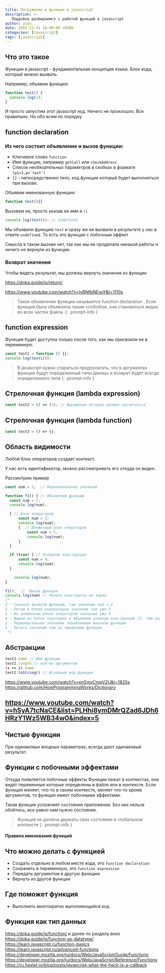 ```yaml
---
title: Погружение в функции в javascript
description: >-
   Подробно разбираемся с работой функций в javascript
author: alex
date: 2055-12-31 18:00:00 +0300
categories: [Javascript]
tags: [javascript]
---
```


## Что это такое

Функции в javascript - фундаментальная концепция языка. Блок кода, который можно вызвать.

Например, объявим функцию
````javascript
function test() {
  console.log(1);
}
````

И просто запустим этот javascript код. Ничего не произошло. Все правильно. Но обо всем по порядку.

## function declaration

### Из чего состоит объявление и вызов функции:

- Ключевое слово `function`
- Имя функции, например `getCall` или `checkAddress`
- Список необязательных параметров в скобках в формате `(p1=1,p='text')`
- `{}` - непосредственно тело, код функции который будет выполняться при вызове.

Объявим именованную функцию

````javascript
function test(){}
````

Вызовем ее, просто указав ее имя и `()`

````javascript
console.log(test()); // undefined
````

Мы объявили функцию `test` и сразу же ее вызвали в результате у нас в ответе `undefined`. То есть это функция с побочным эффект

Смысла в таком вызове нет, так как мы не проделали никакой работы и ничего не вернули из функции.

### Возврат значения

Чтобы видеть результат, мы должны вернуть значение из функции 

https://doka.guide/js/return/

https://www.youtube.com/watch?v=IvBNfbNEvoY&t=1110s


> Такое объявление функции называется function declaration . Если функция была объявлена таким спобобом, она становиться видна во всех частях файла.
{: .prompt-info }
 
## function expression

Функция будет доступна только после того, как мы присвоили ее в переменную.

````javascript
const test1 = function () {};
console.log(test1());
````

> В javascript нужно стараться предполагать, что в аргументах функции будут определенный типы данных и возврат будет всегда определенного типа
{: .prompt-info }

## Стрелочная функция (lambda expression)

````javascript
const test2 = () => (1); // Выражение которое должно посчитаться
````

## Стрелочная функция (lambda function)

````javascript
const test3 = () => {};
````

## Область видимости

Любой блок операторов создает контекст.
 
У нас есть идентификатор, можно рассматривать его откуда он виден.

Рассмотрим пример

````javascript
const num = 1;  // Первоначальное значение

function f1() { // Объявляем функцию
  const num = 2;
  console.log(num);

  { // Блок операторов
      const num = 3;
      console.log(num);
      {  // Вложенный блок операторов
          const num = 5;
          console.log(num);
      }
  }

  if (true) { // Условная конструкция
      const num = 4;
      console.log(num);
  }

    console.log(num);
}

f1();  //  Вызов функции
console.log(num) // Печать констранты на экран
/*
2 - Сначала вызвали функцию, там значение num = 2
3 - Потом в блоке опрераторов значение num уже 3
5 - Во вложенном блоке операторов значение уже 5
4 - Вышли из блока опраторов и объявили уловную конструкцию if, там значение уже 4
2 - Первонасальное значение объявленное вначале функции
1 - Печать значения num за пределами функции
 */
````

## Абстракции



````javascript
test2.name // Имя функции
test2.length // кол-во аргументов
(x => x).name
test2.toString() // Исходный код функции
````


https://www.youtube.com/watch?v=pn5myCmpV2U&t=1820s
https://github.com/HowProgrammingWorks/Dictionary

https://www.youtube.com/watch?v=hSyA7tcNaCE&list=PLHhi8ymDMrQZad6JDh6HRzY1Wz5WB34w0&index=5
--------------------------


 
## Чистые функции

При одинаковых входных параметрах, всегда дают одинаковый результат.

## Функции с побочными эффектами

Откуда появляется побочные эффекты
Функции лежат в контекстах, они видят переменные которые определены в файле или в контексте.
Если функция меняет, что-то в своем контексте, меняет что-то кроме аргументов, то функция имеет побочными эффектами.

Такая функция усложняет состояние приложения. 
Без них нельзя обойтись, все равно нам нужно состояние.

> Функция не должна держать свое состояние в глобальном контексте
{: .prompt-info }

#### Правила именования функций


## Что можно делать с функцией

- Создать отдельно в любом месте кода, это `function declaration`
- Сохранить в переменную, это `function expression`
- Передать аргументом в другую функцию
- Вернуть из другой функции

## Где поможет функция

- Выполнить многократно выполняющийся код


## Функция как тип данных

https://doka.guide/js/function/  и далее по разделу вниз
https://doka.guide/js/function-as-datatype/
https://learn.javascript.ru/function-basics
https://learn.javascript.ru/advanced-functions
https://developer.mozilla.org/ru/docs/Web/JavaScript/Guide/Functions
https://developer.mozilla.org/ru/docs/Web/JavaScript/Reference/Functions
https://ru.hexlet.io/blog/posts/javascript-what-the-heck-is-a-callback

